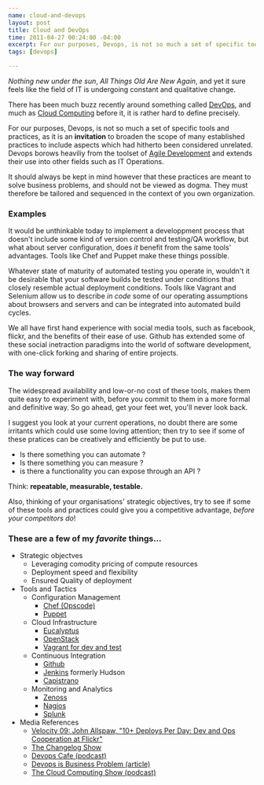 ```yaml
--- 
name: cloud-and-devops
layout: post
title: Cloud and DevOps
time: 2011-04-27 00:24:00 -04:00
excerpt: For our purposes, Devops, is not so much a set of specific tools and practices, as it is an invitation to broaden the scope of many established practices to include aspects which had hitherto been considered unrelated. Devops borows heaviliy from the toolset of Agile Development and extends their use into other fields such as IT Operations.
tags: [devops]

---
```


*Nothing new under the sun*, *All Things Old Are New Again*, and yet it sure feels like the field
of IT is undergoing constant and qualitative change.

There has been much buzz recently around something called [DevOps](http://en.wikipedia.org/wiki/DevOps), and much as [Cloud Computing](http://en.wikipedia.org/wiki/Cloud_computing) before it,
it is rather hard to define precisely.

For our purposes, Devops, is not so much a set of specific tools and practices, as it is an **invitation** to broaden the scope of many established practices to include aspects which had hitherto been considered unrelated. Devops borows heaviliy from the toolset of [Agile Development](http://en.wikipedia.org/wiki/Agile_software_development) and extends their use into other fields such as IT Operations.

It should always be kept in mind however that these practices are meant to solve business problems, and should not be viewed as dogma. They must therefore be tailored and sequenced
in the context of you own organization.

### Examples
It would be unthinkable today to implement a developpment process that doesn't include
some kind of version control and testing/QA workflow, but what about server configuration, does *it* benefit from the same tools' advantages. Tools like Chef and Puppet make these things possible.

Whatever state of maturity of automated testing you operate in, wouldn't it be desirable that 
your software builds be tested under conditions that closely resemble actual deployment conditions. Tools like Vagrant and Selenium allow us to describe *in code* some of our operating assumptions about browsers and servers and can be integrated into automated build cycles.

We all have first hand experience with social media tools, such as facebook, flickr, and the benefits of their ease of use. Github has extended some of these social inetraction paradigms into the world of software development, with one-click forking and sharing of entire projects.

### The way forward

The widespread availability and low-or-no cost of these tools, makes them quite easy to experiment with, before you commit to them in a more formal and definitive way. So go ahead, get your feet wet, you'll never look back.

I suggest you look at your current operations, no doubt there are some irritants which could use some loving attention; then try to see if some of these pratices can be creatively and efficiently be put to use.

* Is there something you can automate ?
* Is there something you can measure ?
* is there a functionality you can expose through an API ?

Think: **repeatable, measurable, testable.**

Also, thinking of your organisations' strategic objectives, try to see if some of these tools and practices could give you a competitive advantage, *before your competitors do*!

### These are a few of my *favorite* things...

* Strategic objectves
    * Leveraging comodity pricing of compute resources
    * Deployment speed and flexibility
    * Ensured Quality of deployment
* Tools and Tactics
    * Configuration Management
        * [Chef (Opscode)](http://www.opscode.com/)
        * [Puppet](http://www.puppetlabs.com/)
    * Cloud Infrastructure
        * [Eucalyptus](http://www.eucalyptus.com/)
        * [OpenStack](http://www.openstack.org/)
        * [Vagrant for dev and test](http://vagrantup.com/)
    * Continuous Integration
        * [Github](http://github.com/)
        * [Jenkins](http://jenkins-ci.org/) formerly Hudson
        * [Capistrano](https://github.com/capistrano/capistrano/wiki)
    * Monitoring and Analytics
        * [Zenoss](http://www.zenoss.com/)
        * [Nagios](http://www.nagios.org/)
        * [Splunk](http://www.splunk.com/)
* Media References
    * [Velocity 09: John Allspaw, "10+ Deploys Per Day: Dev and Ops Cooperation at Flickr"](http://velocityconference.blip.tv/file/2284377/)
    * [The Changelog Show](http://changelogshow.com/)
    * [Devops Cafe (podcast)](http://devopscafe.org/)
    * [Devops is Business Problem (article)](http://dev2ops.org/blog/2010/11/7/devops-is-not-a-technology-problem-devops-is-a-business-prob.html)
    * [The Cloud Computing Show (podcast)](http://cloudcomputingshow.blogspot.com/)